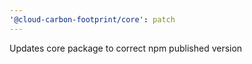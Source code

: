 ```yaml
---
'@cloud-carbon-footprint/core': patch
---
```


Updates core package to correct npm published version
